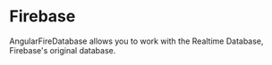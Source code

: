 # Firebase
AngularFireDatabase allows you to work with the Realtime Database, Firebase's original database.
